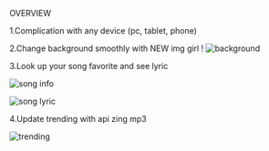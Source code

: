 OVERVIEW

1.Complication with any device (pc, tablet, phone)

2.Change background smoothly with NEW img girl !
![background](https://scontent.fsgn5-3.fna.fbcdn.net/v/t1.15752-9/280188037_1498865470528083_4171093712670527162_n.png?_nc_cat=104&ccb=1-7&_nc_sid=ae9488&_nc_ohc=WL9mpFtN8rgAX9XgKsE&tn=xn7rk7ECk92THjJO&_nc_ht=scontent.fsgn5-3.fna&oh=03_AVLfNnpdFbrAR5IX694NSLfh2_NlUbi01w39pzA12EQTGA&oe=62AE6276)

3.Look up your song favorite and see lyric

![song info](https://scontent.fsgn5-11.fna.fbcdn.net/v/t1.15752-9/280785642_5015773335182967_1055681382633388709_n.png?_nc_cat=103&ccb=1-7&_nc_sid=ae9488&_nc_ohc=tYmWgdAg2FEAX-hAsHW&_nc_ht=scontent.fsgn5-11.fna&oh=03_AVIr9alYGyRlHqj8BpLk-N-NZhIkgCIELR4Cy_-yrrianQ&oe=62AC084F)

![song lyric](https://scontent.fsgn5-8.fna.fbcdn.net/v/t1.15752-9/280112346_735792884101025_5498199620924973881_n.png?_nc_cat=109&ccb=1-7&_nc_sid=ae9488&_nc_ohc=cw9ShdQ-Ct0AX8Y8Lez&_nc_ht=scontent.fsgn5-8.fna&oh=03_AVJWxXXH5-wyXFVm_eMHGfRl2PcEsR948m8L2Ov63HFh8g&oe=62AE07F2)

4.Update trending with api zing mp3

![trending](https://scontent.fsgn5-13.fna.fbcdn.net/v/t1.15752-9/280548087_707801530344747_4750366565856390170_n.png?_nc_cat=106&ccb=1-7&_nc_sid=ae9488&_nc_ohc=F-8J4OMf2AIAX9vwinF&_nc_ht=scontent.fsgn5-13.fna&oh=03_AVKEd_ANEhmcJ6xjqBKzHl1rJxrj9iZ1KpoJNRR3SO-dPw&oe=62AE923C)
